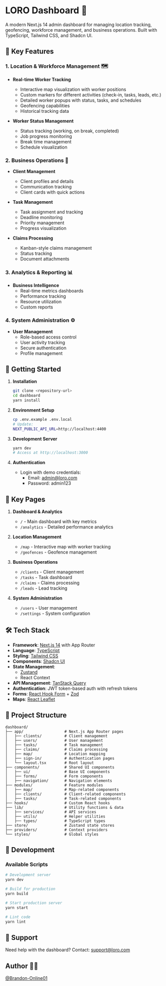 # LORO Dashboard 🚀

A modern Next.js 14 admin dashboard for managing location tracking, geofencing, workforce management, and business operations. Built with TypeScript, Tailwind CSS, and Shadcn UI.

## 🎯 Key Features

### 1. Location & Workforce Management 🗺️
- **Real-time Worker Tracking**
  - Interactive map visualization with worker positions
  - Custom markers for different activities (check-in, tasks, leads, etc.)
  - Detailed worker popups with status, tasks, and schedules
  - Geofencing capabilities
  - Historical tracking data
  
- **Worker Status Management**
  - Status tracking (working, on break, completed)
  - Job progress monitoring
  - Break time management
  - Schedule visualization

### 2. Business Operations 💼
- **Client Management**
  - Client profiles and details
  - Communication tracking
  - Client cards with quick actions

- **Task Management**
  - Task assignment and tracking
  - Deadline monitoring
  - Priority management
  - Progress visualization

- **Claims Processing**
  - Kanban-style claims management
  - Status tracking
  - Document attachments

### 3. Analytics & Reporting 📊
- **Business Intelligence**
  - Real-time metrics dashboards
  - Performance tracking
  - Resource utilization
  - Custom reports

### 4. System Administration ⚙️
- **User Management**
  - Role-based access control
  - User activity tracking
  - Secure authentication
  - Profile management

## 🚀 Getting Started

1. **Installation**
   ```bash
   git clone <repository-url>
   cd dashboard
   yarn install
   ```

2. **Environment Setup**
   ```bash
   cp .env.example .env.local
   # Update:
   NEXT_PUBLIC_API_URL=http://localhost:4400
   ```

3. **Development Server**
   ```bash
   yarn dev
   # Access at http://localhost:3000
   ```

4. **Authentication**
   - Login with demo credentials:
     - Email: admin@loro.com
     - Password: admin123

## 📱 Key Pages

1. **Dashboard & Analytics**
   - `/` - Main dashboard with key metrics
   - `/analytics` - Detailed performance analytics

2. **Location Management**
   - `/map` - Interactive map with worker tracking
   - `/geofences` - Geofence management

3. **Business Operations**
   - `/clients` - Client management
   - `/tasks` - Task dashboard
   - `/claims` - Claims processing
   - `/leads` - Lead tracking

4. **System Administration**
   - `/users` - User management
   - `/settings` - System configuration

## 🛠️ Tech Stack

- **Framework**: [Next.js 14](https://nextjs.org/) with App Router
- **Language**: [TypeScript](https://www.typescriptlang.org/)
- **Styling**: [Tailwind CSS](https://tailwindcss.com/)
- **Components**: [Shadcn UI](https://ui.shadcn.com/)
- **State Management**: 
  - [Zustand](https://github.com/pmndrs/zustand)
  - React Context
- **API Management**: [TanStack Query](https://tanstack.com/query)
- **Authentication**: JWT token-based auth with refresh tokens
- **Forms**: [React Hook Form](https://react-hook-form.com/) + [Zod](https://zod.dev/)
- **Maps**: [React Leaflet](https://react-leaflet.js.org/)

## 📂 Project Structure

```
dashboard/
├── app/                  # Next.js App Router pages
│   ├── clients/          # Client management
│   ├── users/            # User management
│   ├── tasks/            # Task management
│   ├── claims/           # Claims processing
│   ├── map/              # Location mapping
│   ├── sign-in/          # Authentication pages
│   └── layout.tsx        # Root layout
├── components/           # Shared UI components
│   ├── ui/               # Base UI components
│   ├── forms/            # Form components
│   ├── navigation/       # Navigation elements
├── modules/              # Feature modules
│   ├── map/              # Map-related components
│   ├── clients/          # Client-related components
│   ├── tasks/            # Task-related components
├── hooks/                # Custom React hooks
├── lib/                  # Utility functions & data
│   ├── services/         # API services
│   ├── utils/            # Helper utilities
│   ├── types/            # TypeScript types
├── store/                # Zustand state stores
├── providers/            # Context providers
└── styles/               # Global styles
```

## 🧪 Development

### Available Scripts

```bash
# Development server
yarn dev

# Build for production
yarn build

# Start production server
yarn start

# Lint code
yarn lint
```

## 🤝 Support

Need help with the dashboard?
Contact: support@loro.com


## Author 👨‍💻

[@Brandon-Online01](https://github.com/Brandon-Online01)

